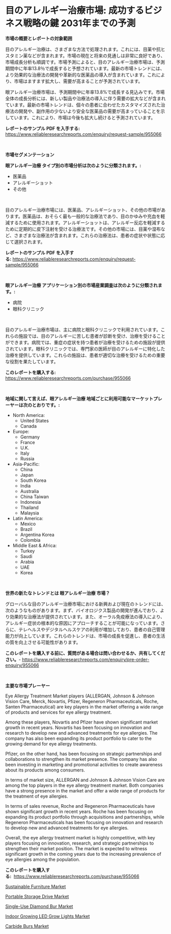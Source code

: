 <p><h1>目のアレルギー治療市場: 成功するビジネス戦略の鍵 2031年までの予測</h1></p><p><strong>市場の概要とレポートの対象範囲</strong></p>
<p><p>目のアレルギー治療は、さまざまな方法で処理されます。これには、目薬や抗ヒスタミン薬などが含まれます。市場の現在と将来の見通しは非常に良好であり、市場成長分析も順調です。市場予測によると、目のアレルギー治療市場は、予測期間中に年率13.8％で成長すると予想されています。最新の市場トレンドには、より効果的な治療法の開発や革新的な医薬品の導入が含まれています。これにより、市場はますます拡大し、需要が高まることが予測されています。</p><p>眼アレルギー治療市場は、予測期間中に年率13.8%で成長する見込みです。市場全体の成長分析には、新しい製品や治療法の導入に伴う需要の拡大などが含まれています。最新の市場トレンドは、個々の患者に合わせたカスタマイズされた治療法の開発や、副作用の少ないより安全な医薬品の需要が高まっていることを示しています。これにより、市場は今後も拡大し続けると予測されています。</p></p>
<p><strong>レポートのサンプル PDF を入手する:</strong> <a href="https://www.reliableresearchreports.com/enquiry/request-sample/955066">https://www.reliableresearchreports.com/enquiry/request-sample/955066</a></p>
<p>&nbsp;</p>
<p><strong>市場セグメンテーション</strong></p>
<p><strong>眼アレルギー治療 タイプ別の市場分析は次のように分類されます。:</strong></p>
<p><ul><li>医薬品</li><li>アレルギーショット</li><li>その他</li></ul></p>
<p>&nbsp;</p>
<p><p>目のアレルギー治療市場には、医薬品、アレルギーショット、その他の市場があります。医薬品は、おそらく最も一般的な治療法であり、目のかゆみや充血を軽減するために使用されます。アレルギーショットは、アレルギー反応を軽減するために定期的に皮下注射を受ける治療法です。その他の市場には、目薬や湿布など、さまざまな治療法が含まれます。これらの治療法は、患者の症状や状態に応じて選択されます。</p></p>
<p><strong>レポートのサンプル PDF を入手する:</strong>&nbsp;<a href="https://www.reliableresearchreports.com/enquiry/request-sample/955066">https://www.reliableresearchreports.com/enquiry/request-sample/955066</a></p>
<p>&nbsp;</p>
<p><strong> 眼アレルギー治療 アプリケーション別の市場産業調査は次のように分類されます。:</strong></p>
<p><ul><li>病院</li><li>眼科クリニック</li></ul></p>
<p>&nbsp;</p>
<p><p>目のアレルギー治療市場は、主に病院と眼科クリニックで利用されています。これらの施設では、目のアレルギーに苦しむ患者が診断を受け、治療を受けることができます。病院では、重症の症状を持つ患者が治療を受けるための施設が提供されています。眼科クリニックでは、専門家の医師が目のアレルギーに特化した治療を提供しています。これらの施設は、患者が適切な治療を受けるための重要な役割を果たしています。</p></p>
<p><strong>このレポートを購入する:</strong>&nbsp; <a href="https://www.reliableresearchreports.com/purchase/955066">https://www.reliableresearchreports.com/purchase/955066</a></p>
<p>&nbsp;</p>
<p><strong>地域に関して言えば、眼アレルギー治療 地域ごとに利用可能なマーケットプレーヤーは次のとおりです。:</strong></p>
<p><ul>
    <li>
        North America:
        <ul>
            <li>United States</li>
            <li>Canada</li>
        </ul>
    </li>
    <li>
        Europe:
        <ul>
            <li>Germany</li>
            <li>France</li>
            <li>U.K.</li>
            <li>Italy</li>
            <li>Russia</li>
        </ul>
    </li>
    <li>
        Asia-Pacific:
        <ul>
            <li>China</li>
            <li>Japan</li>
            <li>South Korea</li>
            <li>India</li>
            <li>Australia</li>
            <li>China Taiwan</li>
            <li>Indonesia</li>
            <li>Thailand</li>
            <li>Malaysia</li>
        </ul>
    </li>
    <li>
        Latin America:
        <ul>
            <li>Mexico</li>
            <li>Brazil</li>
            <li>Argentina Korea</li>
            <li>Colombia</li>
        </ul>
    </li>
    <li>
        Middle East & Africa:
        <ul>
            <li>Turkey</li>
            <li>Saudi</li>
            <li>Arabia</li>
            <li>UAE</li>
            <li>Korea</li>
        </ul>
    </li>
    </ul></p>
<p>&nbsp;</p>
<p><strong>世界の新たなトレンドとは 眼アレルギー治療 市場？</strong></p>
<p><p>グローバルな目のアレルギー治療市場における新興および現在のトレンドには、次のようなものがあります。まず、バイオロジクス製品の開発が進んでおり、より効果的な治療法が提供されています。また、オーラル免疫療法の導入により、アレルギー症状の根本的な原因にアプローチすることが可能になっています。さらに、テレヘルスやデジタルヘルスケアの利用が増加しており、患者の自己管理能力が向上しています。これらのトレンドは、市場の成長を促進し、患者の生活の質を向上させる可能性があります。</p></p>
<p><strong>このレポートを購入する前に、質問がある場合は問い合わせるか、共有してください。</strong>- <a href="https://www.reliableresearchreports.com/enquiry/pre-order-enquiry/955066">https://www.reliableresearchreports.com/enquiry/pre-order-enquiry/955066</a></p>
<p>&nbsp;</p>
<p><strong>主要な市場プレーヤー</strong></p>
<p><p>Eye Allergy Treatment Market players (ALLERGAN, Johnson & Johnson Vision Care, Merck, Novartis, Pfizer, Regeneron Pharmaceuticals, Roche, Santen Pharmaceutical) are key players in the market offering a wide range of products and services for eye allergy treatment.</p><p>Among these players, Novartis and Pfizer have shown significant market growth in recent years. Novartis has been focusing on innovation and research to develop new and advanced treatments for eye allergies. The company has also been expanding its product portfolio to cater to the growing demand for eye allergy treatments.</p><p>Pfizer, on the other hand, has been focusing on strategic partnerships and collaborations to strengthen its market presence. The company has also been investing in marketing and promotional activities to create awareness about its products among consumers.</p><p>In terms of market size, ALLERGAN and Johnson & Johnson Vision Care are among the top players in the eye allergy treatment market. Both companies have a strong presence in the market and offer a wide range of products for the treatment of eye allergies.</p><p>In terms of sales revenue, Roche and Regeneron Pharmaceuticals have shown significant growth in recent years. Roche has been focusing on expanding its product portfolio through acquisitions and partnerships, while Regeneron Pharmaceuticals has been focusing on innovation and research to develop new and advanced treatments for eye allergies.</p><p>Overall, the eye allergy treatment market is highly competitive, with key players focusing on innovation, research, and strategic partnerships to strengthen their market position. The market is expected to witness significant growth in the coming years due to the increasing prevalence of eye allergies among the population.</p></p>
<p><strong>このレポートを購入する:</strong>&nbsp;&nbsp;<a href="https://www.reliableresearchreports.com/purchase/955066">https://www.reliableresearchreports.com/purchase/955066</a></p>
<p><p><a href="https://view.publitas.com/reportprime-1/sustainable-furniture-market-research-report-unlocks-analysis-on-the-market-financial-status-market-size-and-market-revenue-upto-2031/">Sustainable Furniture Market</a></p><p><a href="https://view.publitas.com/reportprime-1/portable-storage-drive-market-size-growing-and-forecasted-for-period-from-2024-2031-and-provides-complete-market-analysis-of-this-market/">Portable Storage Drive Market</a></p><p><a href="https://metal-farmhouse-e95.notion.site/Single-Use-Diamond-Bur-Market-with-the-goal-of-estimating-the-market-size-and-future-growth-potentia-878addd6732849dfbf829ba4bb850be0">Single-Use Diamond Bur Market</a></p><p><a href="https://github.com/johnbach50/Market-Research-Report-List-2/blob/main/indoor-growing-led-grow-lights-market.md">Indoor Growing LED Grow Lights Market</a></p><p><a href="https://crocus-run-b5a.notion.site/Carbide-Burs-Market-Analysis-and-Market-Size-Global-Industry-Overview-Market-Segmentation-and-Fore-4ca26f14073f4b828aff39a0dd6f7fea">Carbide Burs Market</a></p></p>